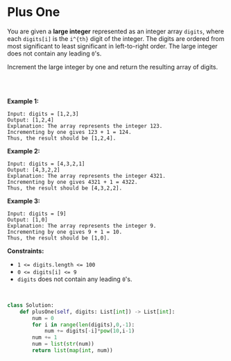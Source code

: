 # Plus One

You are given a **large integer** represented as an integer array `digits`, where each `digits[i]` is the `i^{th}` digit of the integer. The digits are ordered from most significant to least significant in left-to-right order. The large integer does not contain any leading `0`'s.<br/>

Increment the large integer by one and return the resulting array of digits.

<br/><br/>

**Example 1:**

```
Input: digits = [1,2,3]
Output: [1,2,4]
Explanation: The array represents the integer 123.
Incrementing by one gives 123 + 1 = 124.
Thus, the result should be [1,2,4].
```

**Example 2:**

```
Input: digits = [4,3,2,1]
Output: [4,3,2,2]
Explanation: The array represents the integer 4321.
Incrementing by one gives 4321 + 1 = 4322.
Thus, the result should be [4,3,2,2].
```

**Example 3:**

```
Input: digits = [9]
Output: [1,0]
Explanation: The array represents the integer 9.
Incrementing by one gives 9 + 1 = 10.
Thus, the result should be [1,0].
```

**Constraints:**

* `1 <= digits.length <= 100`
* `0 <= digits[i] <= 9`
* `digits` does not contain any leading `0`'s.

<br/>

```python
class Solution:
    def plusOne(self, digits: List[int]) -> List[int]:
        num = 0
        for i in range(len(digits),0,-1):
            num += digits[-i]*pow(10,i-1)
        num += 1
        num = list(str(num))
        return list(map(int, num))
```